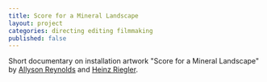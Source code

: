```yaml
---
title: Score for a Mineral Landscape
layout: project
categories: directing editing filmmaking
published: false
---
```


Short documentary on installation artwork "Score for a Mineral Landscape"
by [Allyson Reynolds][ar] and [Heinz Riegler][hr].

[ar]: http://www.allysonreynolds.com
[hr]: http://heinzriegler.com
